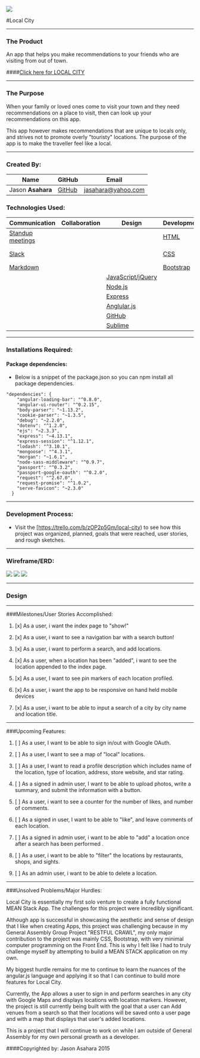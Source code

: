 ![](http://i.imgur.com/sxx45fR.jpg)

#Local City

---

### The Product

An app that helps you make recommendations to your friends who are visiting from out of town. 

####[Click here for LOCAL CITY](https://secure-ravine-3320.herokuapp.com/)

---

### The Purpose

When your family or loved ones come to visit your town and they need recommendations on a place to visit, then can look up your recommendations on this app. 

This app however makes recommendations that are unique to locals only, and strives not to promote overly "touristy" locations.  The purpose of the app is to make the traveller feel like a local.

---

### Created By:

**Name** | **GitHub** | **Email** 
---------| ---------- | ---------
Jason **Asahara** | [GitHub](https://github.com/Ansel291) | [jasahara@yahoo.com](jasahara@yahoo.com)

### Technologies Used:


Communication | Collaboration | Design | Development | APIs | Deployment
----| ---| --- | --- | --- | ---
 [Standup meetings](https://en.wikipedia.org/wiki/Stand-up_meeting)| | | [HTML](https://developer.mozilla.org/en-US/docs/Web/HTML)| [Four Square](https://developer.foursquare.com/) | [Heroku](http://heroku.com/)
 [Slack](https://slack.com/) | |  | [CSS](http://www.w3schools.com/css/) | [Google Maps](https://developers.google.com/maps/documentation/javascript/) | [MongoLab](https://mongolab.com/)
 [Markdown](https://guides.github.com/features/mastering-markdown/)|  |  | [Bootstrap](http://getbootstrap.com/) | |
 |  | | [JavaScript/jQuery](https://www.javascript.com/) | 
 |  | | [Node.js](https://nodejs.org/en/) |
 |  | | [Express](http://expressjs.com/) |
 |  | | [Anglular.js](https://angularjs.org/) |
 |  | | [GitHub](https://github.com/) |
 |  | | [Sublime](http://www.sublimetext.com/) |

---

### Installations Required:

#### Package dependencies:
- Below is a snippet of the package.json so you can npm install all package dependencies.

```
"dependencies": {
    "angular-loading-bar": "^0.8.0",
    "angular-ui-router": "^0.2.15",
    "body-parser": "~1.13.2",
    "cookie-parser": "~1.3.5",
    "debug": "~2.2.0",
    "dotenv": "^1.2.0",
    "ejs": "~2.3.3",
    "express": "~4.13.1",
    "express-session": "^1.12.1",
    "lodash": "^3.10.1",
    "mongoose": "^4.3.1",
    "morgan": "~1.6.1",
    "node-sass-middleware": "^0.9.7",
    "passport": "^0.3.2",
    "passport-google-oauth": "^0.2.0",
    "request": "^2.67.0",
    "request-promise": "^1.0.2",
    "serve-favicon": "~2.3.0"
  }
```
---

### Development Process:* Visit the [https://trello.com/b/zOP2p5Gm/local-city) to see how this project was organized, planned, goals that were reached, user stories, and rough sketches.
---

### Wireframe/ERD:
![](http://i.imgur.com/RQVApb1.png) 
![](http://i.imgur.com/EFK0Bna.png)
![](http://i.imgur.com/FY7Ha1U.png)

---

### Design





---

###Milestones/User Stories Accomplished:

1. [x] As a user, i want the index page to "show!"

2. [x] As a user, i want to see a navigation bar with a search button!

3. [x] As a user, i want to perform a search, and add locations.

4. [x] As a user, when a location has been "added", i want to see the location appended to the index page.

5. [x] As a user, I want to see pin markers of each location profiled. 

6. [x] As a user, i want the app to be responsive on hand held mobile devices

7. [x] As a user, i want to be able to input a search of a city by city name and location title.



---

###Upcoming Features:

1. [ ] As a user, I want to be able to sign in/out with Google OAuth.

2. [ ] As a user, I want to see a map of "local" locations.

4. [ ] As a user, I want to read a profile description which includes name of the location, type of location, address, store website, and star rating.

5. [ ] As a signed in admin user, I want to be able to upload photos, write a summary, and submit the information with a button.

5. [ ] As a user, i want to see a counter for the number of likes, and number of comments.

6. [ ] As a signed in user, I want to be able to "like", and leave comments of each location.

7. [ ] As a signed in admin user, i want to be able to "add" a location once after a search has been performed .

8. [ ] As a user, i want to be able to "filter" the locations by restaurants, shops, and sights.

9. [ ] As an admin user, i want to be able to delete a location.

---

###Unsolved Problems/Major Hurdles:

Local City is essentially my first solo venture to create a fully functional MEAN Stack App.  The challenges for this project were incredibly significant.

Although app is successful in showcasing the aesthetic and sense of design that I like when creating Apps, this project was challenging because in my General Assembly Group Project "RESTFUL CRAWL", my only major contribution to the project was mainly CSS, Bootstrap, with very minimal computer programming on the Front End.  This is why I felt like I had to truly challenge myself by attempting to build a MEAN STACK application on my own. 

My biggest hurdle remains for me to continue to learn the nuances of the angular.js language and applying it so that I can continue to build more features for Local City.

Currently, the App allows a user to sign in and perform searches in any city with Google Maps and displays locations with location markers. However, the project is still currently being built with the goal that a user can Add venues from a search so that their locations will be saved onto a user page and with a map that displays that user's added locations.

 This is a project that I will continue to work on while I am outside of General Assembly for my own personal growth as a developer.

####Copyrighted by:
Jason Asahara 2015









